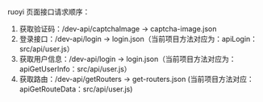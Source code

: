 ruoyi 页面接口请求顺序：

1. 获取验证码：/dev-api/captchaImage -> captcha-image.json
2. 登录接口：/dev-api/login -> login.json（当前项目方法对应为：apiLogin：src/api/user.js）
3. 获取用户信息：/dev-api/login -> login.json（当前项目方法对应为：apiGetUserInfo：src/api/user.js）
4. 获取路由：/dev-api/getRouters -> get-routers.json (当前项目方法对应：apiGetRouteData：src/api/user.js)
